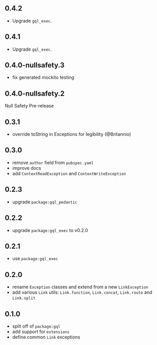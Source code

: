## 0.4.2

- Upgrade `gql_exec`.

## 0.4.1

- Upgrade `gql_exec`.

## 0.4.0-nullsafety.3

- fix generated mockito testing

## 0.4.0-nullsafety.2

Null Safety Pre-release

## 0.3.1

- override toString in Exceptions for legibility (@Britannio)

## 0.3.0

- remove `author` field from `pubspec.yaml`
- improve docs
- add `ContextReadException` and `ContextWriteException`

## 0.2.3

- upgrade `package:gql_pedantic`

## 0.2.2

- upgrade `package:gql_exec` to v0.2.0

## 0.2.1

- use `package:gql_exec`

## 0.2.0

- rename `Exception` classes and extend from a new `LinkException`
- add various `Link` utils: `Link.function`, `Link.concat`, `Link.route` and `Link.split`

## 0.1.0

- split off of `package:gql`
- add support for `extensions`
- define common `Link` exceptions
